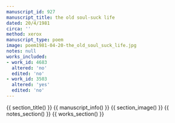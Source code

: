 ```yaml
---
manuscript_id: 927
manuscript_title: the old soul-suck life
dated: 20/4/1981
circa: ''
method: xerox
manuscript_type: poem
image: poem1981-04-20-the_old_soul_suck_life.jpg
notes: null
works_included:
- work_id: 4683
  altered: 'no'
  edited: 'no'
- work_id: 3503
  altered: 'yes'
  edited: 'no'
---
```


{{ section_title() }}
{{ manuscript_info() }}
{{ section_image() }}
{{ notes_section() }}
{{ works_section() }}
